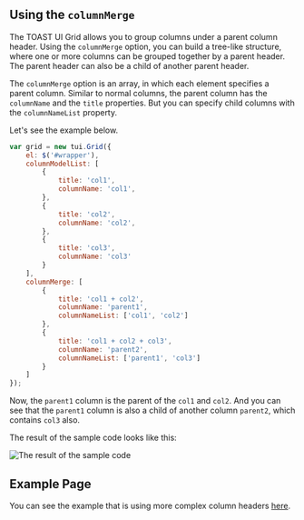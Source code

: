 ## Using the `columnMerge`

The TOAST UI Grid allows you to group columns under a parent column header. Using the `columnMerge` option, you can build a tree-like structure, where one or more columns can be grouped together by a parent header. The parent header can also be a child of another parent header.

The `columnMerge` option is an array, in which each element specifies a parent column. Similar to normal columns, the parent column has the `columnName` and the `title` properties. But you can specify child columns with the `columnNameList` property.

Let's see the example below.

```javascript
var grid = new tui.Grid({
    el: $('#wrapper'),
    columnModelList: [
        {
            title: 'col1',
            columnName: 'col1',
        },
        {
            title: 'col2',
            columnName: 'col2',  
        },
        {
            title: 'col3',
            columnName: 'col3'    
        }
    ],
    columnMerge: [
        {
            title: 'col1 + col2',
            columnName: 'parent1',
            columnNameList: ['col1', 'col2']            
        },
        {
            title: 'col1 + col2 + col3',
            columnName: 'parent2',
            columnNameList: ['parent1', 'col3']
        }
    ]
});
```

Now, the `parent1` column is the parent of the `col1` and `col2`. And you can see that the `parent1` column is also a child of another column `parent2`, which contains `col3` also.

The result of the sample code looks like this:

![The result of the sample code](https://cloud.githubusercontent.com/assets/12269489/13692635/bcebcdd4-e786-11e5-8b18-437185c52745.png)

## Example Page

You can see the example that is using more complex column headers [here](https://nhnent.github.io/tui.grid/1.9.0/tutorial-example1.html).
